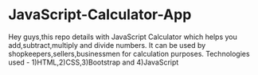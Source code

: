 # JavaScript-Calculator-App

Hey guys,this repo details with JavaScript Calculator which helps you add,subtract,multiply and divide numbers. It can be used by shopkeepers,sellers,businessmen for calculation purposes.
Technologies used - 1)HTML,2)CSS,3)Bootstrap and 4)JavaScript
